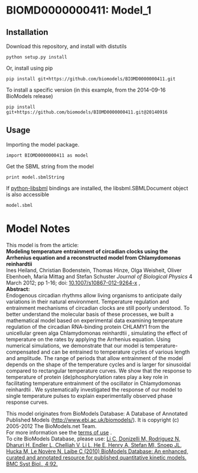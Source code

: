 # BIOMD0000000411: Model_1

## Installation

Download this repository, and install with distutils

`python setup.py install`

Or, install using pip

`pip install git+https://github.com/biomodels/BIOMD0000000411.git`

To install a specific version (in this example, from the 2014-09-16 BioModels release)

`pip install git+https://github.com/biomodels/BIOMD0000000411.git@20140916`

## Usage

Importing the model package.

`import BIOMD0000000411 as model`

Get the SBML string from the model

`print model.sbmlString`

If [python-libsbml](https://pypi.python.org/pypi/python-libsbml) bindings are
installed, the libsbml.SBMLDocument object is also accessible

`model.sbml`


# Model Notes


This model is from the article:  
**Modeling temperature entrainment of circadian clocks using the Arrhenius equation and a reconstructed model from Chlamydomonas reinhardtii**   
Ines Heiland, Christian Bodenstein, Thomas Hinze, Olga Weisheit, Oliver
Ebenhoeh, Maria Mittag and Stefan Schuster _Journal of Biological Physics_ 4
March 2012; pp 1-16; doi:
[10.1007/s10867-012-9264-x](http://dx.doi.org//10.1007/s10867-012-9264-x) ,  
**Abstract:**   
Endogenous circadian rhythms allow living organisms to anticipate daily
variations in their natural environment. Temperature regulation and
entrainment mechanisms of circadian clocks are still poorly understood. To
better understand the molecular basis of these processes, we built a
mathematical model based on experimental data examining temperature regulation
of the circadian RNA-binding protein CHLAMY1 from the unicellular green alga
Chlamydomonas reinhardtii , simulating the effect of temperature on the rates
by applying the Arrhenius equation. Using numerical simulations, we
demonstrate that our model is temperature-compensated and can be entrained to
temperature cycles of various length and amplitude. The range of periods that
allow entrainment of the model depends on the shape of the temperature cycles
and is larger for sinusoidal compared to rectangular temperature curves. We
show that the response to temperature of protein (de)phosphorylation rates
play a key role in facilitating temperature entrainment of the oscillator in
Chlamydomonas reinhardtii . We systematically investigated the response of our
model to single temperature pulses to explain experimentally observed phase
response curves.

This model originates from BioModels Database: A Database of Annotated
Published Models (http://www.ebi.ac.uk/biomodels/). It is copyright (c)
2005-2012 The BioModels.net Team.  
For more information see the [terms of
use](http://www.ebi.ac.uk/biomodels/legal.html) .  
To cite BioModels Database, please use: [Li C, Donizelli M, Rodriguez N,
Dharuri H, Endler L, Chelliah V, Li L, He E, Henry A, Stefan MI, Snoep JL,
Hucka M, Le Novère N, Laibe C (2010) BioModels Database: An enhanced, curated
and annotated resource for published quantitative kinetic models. BMC Syst
Biol., 4:92.](http://www.ncbi.nlm.nih.gov/pubmed/20587024)


